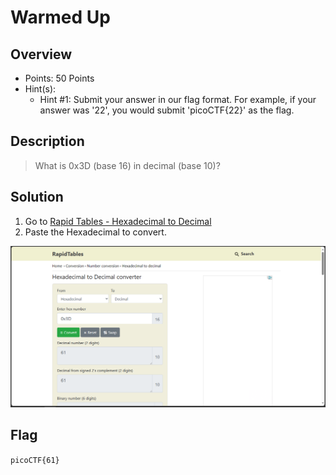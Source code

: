 # Warmed Up

## Overview
- Points: 50 Points
- Hint(s):
  - Hint #1: Submit your answer in our flag format. For example, if your answer was '22', you would submit 'picoCTF{22}' as the flag.

## Description
> What is 0x3D (base 16) in decimal (base 10)?

## Solution
1. Go to [Rapid Tables - Hexadecimal to Decimal](https://www.rapidtables.com/convert/number/hex-to-decimal.html)
2. Paste the Hexadecimal to convert.

![warmedup-rapidtable](./warmedup-rapidtable.png)

## Flag
`picoCTF{61}`
